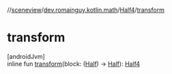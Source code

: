 //[sceneview](../../../index.md)/[dev.romainguy.kotlin.math](../index.md)/[Half4](index.md)/[transform](transform.md)

# transform

[androidJvm]\
inline fun [transform](transform.md)(block: ([Half](../-half/index.md)) -&gt; [Half](../-half/index.md)): [Half4](index.md)
